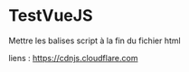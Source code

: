 # TestVueJS

Mettre les balises script à la fin du fichier html

liens : https://cdnjs.cloudflare.com
